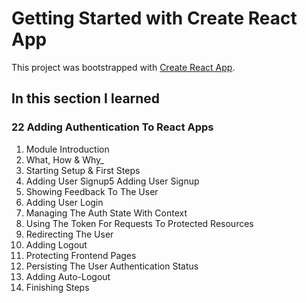 # Getting Started with Create React App

This project was bootstrapped with [Create React App](https://github.com/facebook/create-react-app).

## In this section I learned
### 22 Adding Authentication To React Apps
1. Module Introduction
2. What, How & Why_
4. Starting Setup & First Steps
5. Adding User Signup5 Adding User Signup
6. Showing Feedback To The User
7. Adding User Login
8. Managing The Auth State With Context
9. Using The Token For Requests To Protected Resources
10. Redirecting The User
11. Adding Logout
12. Protecting Frontend Pages
13. Persisting The User Authentication Status
14. Adding Auto-Logout
15. Finishing Steps